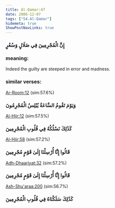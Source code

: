 ```yaml
---
title: Al-Qamar:47
date: 2006-12-07
tags: ["54.Al-Qamar"]
hidemeta: true 
ShowPostNavLinks: true 
---
```

### إِنَّ الْمُجْرِمِينَ فِي ضَلَالٍ وَسُعُرٍ
### meaning: 
Indeed the guilty are steeped in error and madness.
### similar verses: 

[Ar-Room:12](/30/12) (sim:57.6%)

### وَيَوْمَ تَقُومُ السَّاعَةُ يُبْلِسُ الْمُجْرِمُونَ

[Al-Hijr:12](/15/12) (sim:57.5%)

### كَذَٰلِكَ نَسْلُكُهُ فِي قُلُوبِ الْمُجْرِمِينَ

[Al-Hijr:58](/15/58) (sim:57.2%)

### قَالُوا إِنَّا أُرْسِلْنَا إِلَىٰ قَوْمٍ مُجْرِمِينَ

[Adh-Dhaariyat:32](/51/32) (sim:57.2%)

### قَالُوا إِنَّا أُرْسِلْنَا إِلَىٰ قَوْمٍ مُجْرِمِينَ

[Ash-Shu'araa:200](/26/200) (sim:56.7%)

### كَذَٰلِكَ سَلَكْنَاهُ فِي قُلُوبِ الْمُجْرِمِينَ
